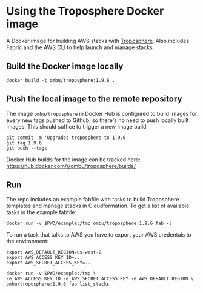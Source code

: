 Using the Troposphere Docker image
===================================

A Docker image for building AWS stacks with
[Troposphere](https://github.com/cloudtools/troposphere). Also includes Fabric
and the AWS CLI to help launch and manage stacks.

Build the Docker image locally
------------------------------

    docker build -t ombu/troposphere:1.9.6 .

Push the local image to the remote repository
---------------------------------------------

The image `ombu/troposphere` in Docker Hub is configured to build images
for every new tags pushed to Github, so there's no need to push locally built
images. This should suffice to trigger a new image build:

    git commit -m 'Upgrades troposphere to 1.9.6'
    git tag 1.9.6
    git push --tags

Docker Hub builds for the image can be tracked here:
https://hub.docker.com/r/ombu/troposphere/builds/

Run
---

The repo includes an example fabfile with tasks to build Troposphere templates
and manage stacks in Cloudformation. To get a list of available tasks in the
example fabfile:

    docker run -v $PWD/example:/tmp ombu/troposphere:1.9.6 fab -l

To run a task that talks to AWS you have to export your AWS credentais to the
environment:

    export AWS_DEFAULT_REGION=us-west-2
    export AWS_ACCESS_KEY_ID=...
    export AWS_SECRET_ACCESS_KEY=...

    docker run -v $PWD/example:/tmp \
    -e AWS_ACCESS_KEY_ID -e AWS_SECRET_ACCESS_KEY -e AWS_DEFAULT_REGION \
    ombu/troposphere:1.9.6 fab list_stacks

